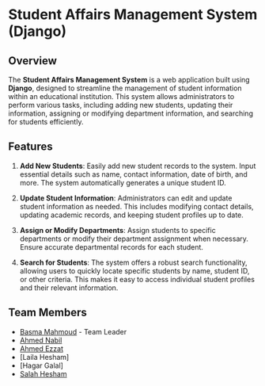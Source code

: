 # Student Affairs Management System (Django)

## Overview

The **Student Affairs Management System** is a web application built using **Django**, designed to streamline the management of student information within an educational institution. This system allows administrators to perform various tasks, including adding new students, updating their information, assigning or modifying department information, and searching for students efficiently.

## Features

1. **Add New Students**: Easily add new student records to the system. Input essential details such as name, contact information, date of birth, and more. The system automatically generates a unique student ID.

2. **Update Student Information**: Administrators can edit and update student information as needed. This includes modifying contact details, updating academic records, and keeping student profiles up to date.

3. **Assign or Modify Departments**: Assign students to specific departments or modify their department assignment when necessary. Ensure accurate departmental records for each student.

4. **Search for Students**: The system offers a robust search functionality, allowing users to quickly locate specific students by name, student ID, or other criteria. This makes it easy to access individual student profiles and their relevant information.

## Team Members

- [Basma Mahmoud](https://github.com/Basma2423) - Team Leader
- [Ahmed Nabil](https://github.com/Ahmednabi1)
- [Ahmed Ezzat](https://github.com/ANTITRIX)
- [Laila Hesham]
- [Hagar Galal]
- [Salah Hesham](https://github.com/salahhesham8)
